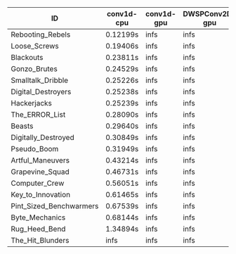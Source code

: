 |ID|conv1d-cpu|conv1d-gpu|DWSPConv2D-gpu|gemm-gpu|avg|
|-|-|-|-|-|-|
|Rebooting_Rebels|0.12199s|infs|infs|infs|infs|
|Loose_Screws|0.19406s|infs|infs|infs|infs|
|Blackouts|0.23811s|infs|infs|infs|infs|
|Gonzo_Brutes|0.24529s|infs|infs|infs|infs|
|Smalltalk_Dribble|0.25226s|infs|infs|infs|infs|
|Digital_Destroyers|0.25238s|infs|infs|infs|infs|
|Hackerjacks|0.25239s|infs|infs|infs|infs|
|The_ERROR_List|0.28090s|infs|infs|infs|infs|
|Beasts|0.29640s|infs|infs|infs|infs|
|Digitally_Destroyed|0.30849s|infs|infs|infs|infs|
|Pseudo_Boom|0.31949s|infs|infs|infs|infs|
|Artful_Maneuvers|0.43214s|infs|infs|infs|infs|
|Grapevine_Squad|0.46731s|infs|infs|infs|infs|
|Computer_Crew|0.56051s|infs|infs|infs|infs|
|Key_to_Innovation|0.61465s|infs|infs|infs|infs|
|Pint_Sized_Benchwarmers|0.67539s|infs|infs|infs|infs|
|Byte_Mechanics|0.68144s|infs|infs|infs|infs|
|Rug_Heed_Bend|1.34894s|infs|infs|infs|infs|
|The_Hit_Blunders|infs|infs|infs|infs|infs|
